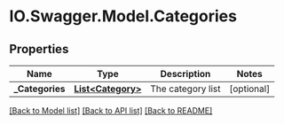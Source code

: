 # IO.Swagger.Model.Categories
## Properties

Name | Type | Description | Notes
------------ | ------------- | ------------- | -------------
**_Categories** | [**List&lt;Category&gt;**](Category.md) | The category list | [optional] 

[[Back to Model list]](../README.md#documentation-for-models) [[Back to API list]](../README.md#documentation-for-api-endpoints) [[Back to README]](../README.md)

